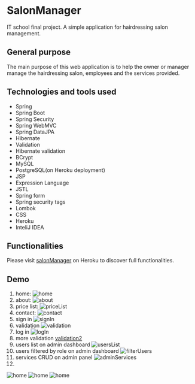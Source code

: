 # SalonManager
IT school final project. A simple application for hairdressing salon management.

## General purpose
The main purpose of this web application is to help the owner or manager manage the hairdressing salon, employees and the services provided.

## Technologies and tools used
* Spring
* Spring Boot
* Spring Security
* Spring WebMVC
* Spring DataJPA
* Hibernate
* Validation
* Hibernate validation
* BCrypt
* MySQL
* PostgreSQL(on Heroku deployment)
* JSP
* Expression Language
* JSTL
* Spring form
* Spring security tags
* Lombok
* CSS
* Heroku
* InteliJ IDEA

## Functionalities
Please visit [salonManager](https://salonmanagerfinalproject.herokuapp.com) on Heroku to discover full functionalities.

## Demo
1. home:
![home][home]
1. about:
![about][about]
1. price list:
![priceList][priceList]
1. contact:
![contact][contact]
1. sign in
![signIn][signIn]
1. validation
![validation][validation]
1. log in
![logIn][logIn]
1. more validation
[validation2][validation2]
1. users list on admin dashboard
![usersList][usersList]
1. users filtered by role on admin dashboard
![filterUsers][filterUsers]
1. services CRUD on admin panel
![adminServices][adminServices]
1. 
![home][home]
![home][home]
![home][home]


[home]: images/home.png
[about]: images/about.png
[priceList]: images/priceList.png
[contact]: images/contact.png
[signIn]: images/signIn.png
[validation]: images/validation.png
[logIn]: images/logIn.png
[validation2]: images/validation2.png
[usersList]: images/adminUsers.png
[filterUsers]: images/filterUsers.png
[adminServices]: images/adminServices.png
[home]: images/home.png
[home]: images/home.png
[home]: images/home.png
[home]: images/home.png
[home]: images/home.png



